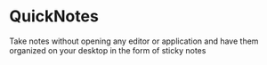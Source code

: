 # QuickNotes
Take notes without opening any editor or application and have them organized on your desktop in the form of sticky notes
